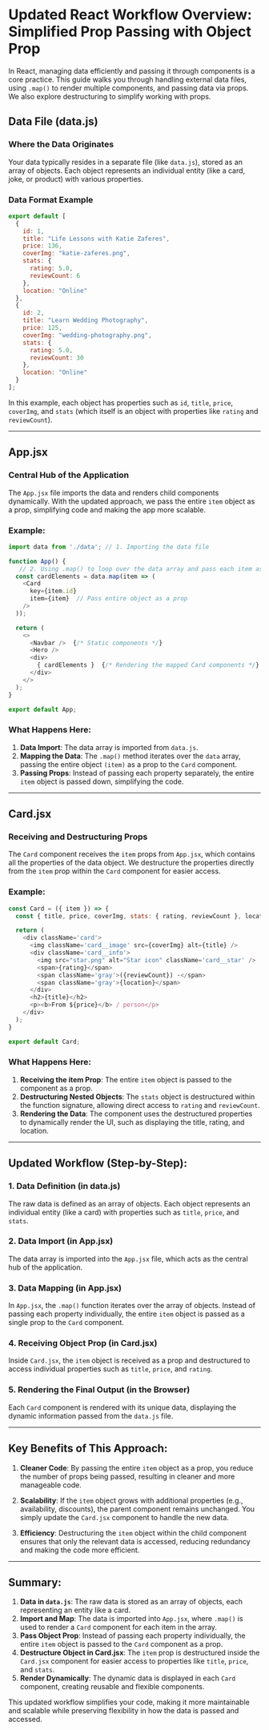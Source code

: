 # Updated React Workflow Overview: Simplified Prop Passing with Object Prop

In React, managing data efficiently and passing it through components is a core practice. This guide walks you through handling external data files, using `.map()` to render multiple components, and passing data via props. We also explore destructuring to simplify working with props.

## Data File (data.js)

### Where the Data Originates

Your data typically resides in a separate file (like `data.js`), stored as an array of objects. Each object represents an individual entity (like a card, joke, or product) with various properties.

### Data Format Example

```javascript
export default [
  {
    id: 1,
    title: "Life Lessons with Katie Zaferes",
    price: 136,
    coverImg: "katie-zaferes.png",
    stats: {
      rating: 5.0,
      reviewCount: 6
    },
    location: "Online"
  },
  {
    id: 2,
    title: "Learn Wedding Photography",
    price: 125,
    coverImg: "wedding-photography.png",
    stats: {
      rating: 5.0,
      reviewCount: 30
    },
    location: "Online"
  }
];
```

In this example, each object has properties such as `id`, `title`, `price`, `coverImg`, and `stats` (which itself is an object with properties like `rating` and `reviewCount`).

---

## App.jsx

### Central Hub of the Application

The `App.jsx` file imports the data and renders child components dynamically. With the updated approach, we pass the entire `item` object as a prop, simplifying code and making the app more scalable.

### Example:

```javascript
import data from './data'; // 1. Importing the data file

function App() {
   // 2. Using .map() to loop over the data array and pass each item as a prop
  const cardElements = data.map(item => (
    <Card 
      key={item.id} 
      item={item}  // Pass entire object as a prop
    />
  ));

  return (
    <>
      <Navbar />  {/* Static components */}
      <Hero />
      <div>
        { cardElements }  {/* Rendering the mapped Card components */}
      </div>
    </>
  );
}

export default App;
```

### What Happens Here:

1. **Data Import**: The data array is imported from `data.js`.
2. **Mapping the Data**: The `.map()` method iterates over the `data` array, passing the entire object `(item)` as a prop to the `Card` component.
3. **Passing Props**: Instead of passing each property separately, the entire `item` object is passed down, simplifying the code.


---

## Card.jsx

### Receiving and Destructuring Props

The `Card` component receives the `item` props from `App.jsx`, which contains all the properties of the data object. We destructure the properties directly from the `item` prop within the `Card` component for easier access.

### Example:

```javascript
const Card = ({ item }) => {
  const { title, price, coverImg, stats: { rating, reviewCount }, location, openSpots } = item;

  return (
    <div className='card'>
      <img className='card__image' src={coverImg} alt={title} />
      <div className='card__info'>
        <img src="star.png" alt="Star icon" className='card__star' />
        <span>{rating}</span>
        <span className='gray'>({reviewCount}) ·</span>
        <span className='gray'>{location}</span>
      </div>
      <h2>{title}</h2>
      <p><b>From ${price}</b> / person</p>
    </div>
  );
}

export default Card;
```

### What Happens Here:

1. **Receiving the item Prop**: The entire `item` object is passed to the component as a prop.
2. **Destructuring Nested Objects**: The `stats` object is destructured within the function signature, allowing direct access to `rating` and `reviewCount`.
3. **Rendering the Data**: The component uses the destructured properties to dynamically render the UI, such as displaying the title, rating, and location.

---

## Updated Workflow (Step-by-Step):

### 1. **Data Definition (in data.js)**

The raw data is defined as an array of objects. Each object represents an individual entity (like a card) with properties such as `title`, `price`, and `stats`.

### 2. **Data Import (in App.jsx)**

The data array is imported into the `App.jsx` file, which acts as the central hub of the application.

### 3. **Data Mapping (in App.jsx)**

In `App.jsx`, the `.map()` function iterates over the array of objects. Instead of passing each property individually, the entire `item` object is passed as a single prop to the `Card` component.

### 4. **Receiving Object Prop (in Card.jsx)**

Inside `Card.jsx`, the `item` object is received as a prop and destructured to access individual properties such as `title`, `price`, and `rating`.

### 5. **Rendering the Final Output (in the Browser)**

Each `Card` component is rendered with its unique data, displaying the dynamic information passed from the `data.js` file.

---

## Key Benefits of This Approach:

1. **Cleaner Code**: By passing the entire `item` object as a prop, you reduce the number of props being passed, resulting in cleaner and more manageable code.
  
2. **Scalability**: If the `item` object grows with additional properties (e.g., availability, discounts), the parent component remains unchanged. You simply update the `Card.jsx` component to handle the new data.
  
3. **Efficiency**: Destructuring the `item` object within the child component ensures that only the relevant data is accessed, reducing redundancy and making the code more efficient.

---

## Summary:

1. **Data in `data.js`**: The raw data is stored as an array of objects, each representing an entity like a card.
2. **Import and Map**: The data is imported into `App.jsx`, where `.map()` is used to render a `Card` component for each item in the array.
3. **Pass Object Prop**: Instead of passing each property individually, the entire `item` object is passed to the `Card` component as a prop.
4. **Destructure Object in Card.jsx**: The `item` prop is destructured inside the `Card.jsx` component for easier access to properties like `title`, `price`, and `stats`.
5. **Render Dynamically**: The dynamic data is displayed in each `Card` component, creating reusable and flexible components.

This updated workflow simplifies your code, making it more maintainable and scalable while preserving flexibility in how the data is passed and accessed.
